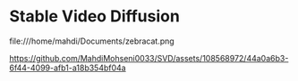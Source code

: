 
# Stable Video Diffusion 
file:///home/mahdi/Documents/zebracat.png


https://github.com/MahdiMohseni0033/SVD/assets/108568972/44a0a6b3-6f44-4099-afb1-a18b354bf04a


